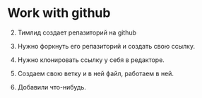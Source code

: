 # Work with github

2. Тимлид создает репазиторий на github

3. Нужно форкнуть его репазиторий и создать свою ссылку.

4. Нужно клонировать ссылку у себя в редакторе.

5. Создаем свою ветку и в ней файл, работаем в ней.

6. Добавили что-нибудь.
